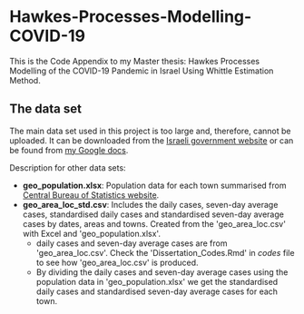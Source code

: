 # Hawkes-Processes-Modelling-COVID-19
This is the Code Appendix to my Master thesis: Hawkes Processes Modelling of the COVID-19 Pandemic in Israel Using Whittle Estimation Method.

## The data set
The main data set used in this project is too large and, therefore, cannot be uploaded.
It can be downloaded from the [Israeli government website](https://data.gov.il/dataset/covid-19/resource/d07c0771-01a8-43b2-96cc-c6154e7fa9bd) or can be found from [my Google docs](https://drive.google.com/file/d/1VCAGfQwqVdHMn2CCShr195c4kTr94bS8/view?usp=sharing).

Description for other data sets:
- **geo_population.xlsx**: Population data for each town summarised from [Central Bureau of Statistics website](https://www.cbs.gov.il/en/settlements/Pages/default.aspx?mode=Yeshuv).
- **geo_area_loc_std.csv**: Includes the daily cases, seven-day average cases, standardised daily cases and standardised seven-day average cases by dates, areas and towns. Created from the 'geo_area_loc.csv' with Excel and 'geo_population.xlsx'.
  - daily cases and seven-day average cases are from 'geo_area_loc.csv'. Check the 'Dissertation_Codes.Rmd' in *codes* file to see how 'geo_area_loc.csv' is produced.
  - By dividing the daily cases and seven-day average cases using the population data in 'geo_population.xlsx' we get the standardised daily cases and standardised seven-day average cases for each town.

